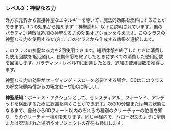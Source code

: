 ### レベル3：神聖なる力

外方次元界から直接神聖なエネルギーを導いて、魔法的効果を燃料にすることができます。1つの効果から始めます：神聖感知、以下に説明されています。他のパラディン特徴は追加の神聖なる力の効果オプションを与えます。このクラスの神聖なる力を使用するたびに、このクラスから作成する効果を選択します。

このクラスの神聖なる力を2回使用できます。短期休憩を終了したときに消費した使用回数を1回回復し、長期休憩を終了したときにすべての消費した使用回数を回復します。パラディン・レベル11に到達したとき、追加の使用回数を獲得します。

神聖なる力の効果がセーヴィング・スローを必要とする場合、DCはこのクラスの呪文発動特徴からの呪文セーヴDCに等しい。

**神聖感知**：ボーナス・アクションとして、セレスティアル、フィーンド、アンデッドを検出するために認識を開くことができます。次の10分間または無力状態になるまで、自分から60フィート以内のそれらの種別のクリーチャーの位置を知り、そのクリーチャー種別を知ります。同じ半径内で、ハロー呪文のように聖別または呪詛された場所やオブジェクトの存在も検出します。
